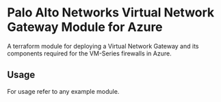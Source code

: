 # Palo Alto Networks Virtual Network Gateway Module for Azure

A terraform module for deploying a Virtual Network Gateway and its components required for the VM-Series firewalls in Azure.

## Usage

For usage refer to any example module.
